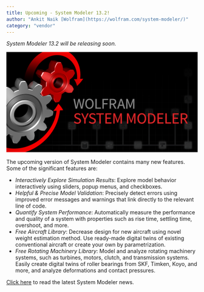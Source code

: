 ```yaml
---
title: Upcoming - System Modeler 13.2!
author: "Ankit Naik [Wolfram](https://wolfram.com/system-modeler/)"
category: "vendor"
---
```

*System Modeler 13.2 will be releasing soon.*

![Alt text](System-Modeler-V13-2-Image.png 'System Modeler 13.2')

The upcoming version of System Modeler contains many new features. Some of the significant features are:
- *Interactively Explore Simulation Results*: Explore model behavior interactively using sliders, popup menus, and checkboxes.
- *Helpful & Precise Model Validation*: Precisely detect errors using improved error messages and warnings that link directly to the relevant line of code.
- *Quantify System Performance*: Automatically measure the performance and quality of a system with properties such as rise time, settling time, overshoot, and more.
- *Free Aircraft Library*: Decrease design for new aircraft using novel weight estimation method. Use ready-made digital twins of existing conventional aircraft or create your own by parametrization.
- *Free Rotating Machinery Library*: Model and analyze rotating machinery systems, such as turbines, motors, clutch, and transmission systems. Easily create digital twins of roller bearings from SKF, Timken, Koyo, and more, and analyze deformations and contact pressures.

[Click here](https://www.wolfram.com/system-modeler/what-is-new) to read the latest System Modeler news.
